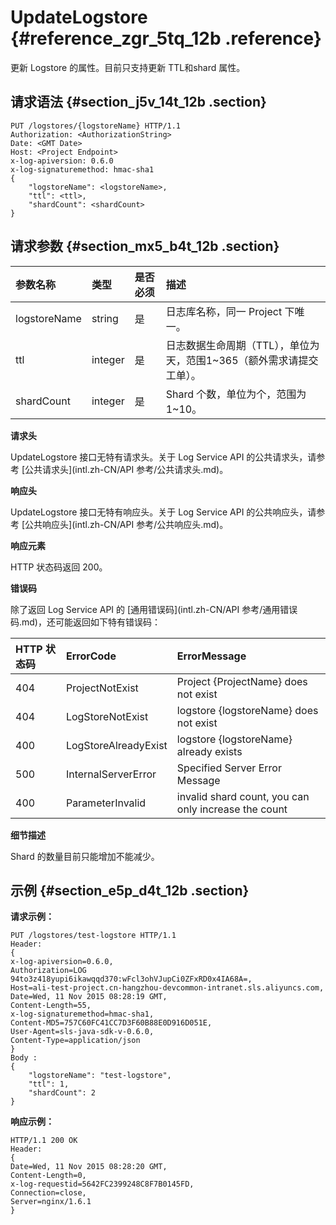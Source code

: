 # UpdateLogstore {#reference_zgr_5tq_12b .reference}

更新 Logstore 的属性。目前只支持更新 TTL和shard 属性。

## 请求语法 {#section_j5v_14t_12b .section}

```
PUT /logstores/{logstoreName} HTTP/1.1
Authorization: <AuthorizationString> 
Date: <GMT Date>
Host: <Project Endpoint>
x-log-apiversion: 0.6.0
x-log-signaturemethod: hmac-sha1
{
    "logstoreName": <logstoreName>,
    "ttl": <ttl>,
    "shardCount": <shardCount>
}
```

## 请求参数 {#section_mx5_b4t_12b .section}

|参数名称|类型|是否必须|描述|
|:---|:-|:---|:-|
|logstoreName|string|是|日志库名称，同一 Project 下唯一。|
|ttl|integer|是|日志数据生命周期（TTL），单位为天，范围1~365（额外需求请提交工单）。|
|shardCount|integer|是|Shard 个数，单位为个，范围为 1~10。|

**请求头**

UpdateLogstore 接口无特有请求头。关于 Log Service API 的公共请求头，请参考 [公共请求头](intl.zh-CN/API 参考/公共请求头.md)。

**响应头**

UpdateLogstore 接口无特有响应头。关于 Log Service API 的公共响应头，请参考 [公共响应头](intl.zh-CN/API 参考/公共响应头.md)。

**响应元素**

HTTP 状态码返回 200。

**错误码**

除了返回 Log Service API 的 [通用错误码](intl.zh-CN/API 参考/通用错误码.md)，还可能返回如下特有错误码：

|HTTP 状态码|ErrorCode|ErrorMessage|
|:-------|:--------|:-----------|
|404|ProjectNotExist|Project \{ProjectName\} does not exist|
|404|LogStoreNotExist|logstore \{logstoreName\} does not exist|
|400|LogStoreAlreadyExist|logstore \{logstoreName\} already exists|
|500|InternalServerError|Specified Server Error Message|
|400|ParameterInvalid|invalid shard count, you can only increase the count|

**细节描述**

Shard 的数量目前只能增加不能减少。

## 示例 {#section_e5p_d4t_12b .section}

**请求示例：**

```
PUT /logstores/test-logstore HTTP/1.1
Header:
{
x-log-apiversion=0.6.0, 
Authorization=LOG 94to3z418yupi6ikawqqd370:wFcl3ohVJupCi0ZFxRD0x4IA68A=, 
Host=ali-test-project.cn-hangzhou-devcommon-intranet.sls.aliyuncs.com, 
Date=Wed, 11 Nov 2015 08:28:19 GMT, 
Content-Length=55, 
x-log-signaturemethod=hmac-sha1, 
Content-MD5=757C60FC41CC7D3F60B88E0D916D051E, 
User-Agent=sls-java-sdk-v-0.6.0, 
Content-Type=application/json
}
Body : 
{
    "logstoreName": "test-logstore",
    "ttl": 1,
    "shardCount": 2
}
```

**响应示例：**

```
HTTP/1.1 200 OK
Header:
{
Date=Wed, 11 Nov 2015 08:28:20 GMT, 
Content-Length=0, 
x-log-requestid=5642FC2399248C8F7B0145FD, 
Connection=close, 
Server=nginx/1.6.1
}
```


